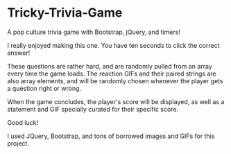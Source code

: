 # Tricky-Trivia-Game
A pop culture trivia game with Bootstrap, jQuery, and timers!

I really enjoyed making this one. You have ten seconds to click the correct answer!

These questions are rather hard, and are randomly pulled from an array every time the game loads. The reaction GIFs and their paired strings are also array elements, and will be randomly chosen whenever the player gets a question right or wrong.

When the game concludes, the player's score will be displayed, as well as a statement and GIF specially curated for their specific score.

Good luck!

I used JQuery, Bootstrap, and tons of borrowed images and GIFs for this project.
